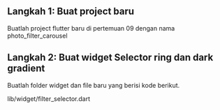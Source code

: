 ## Langkah 1: Buat project baru
Buatlah project flutter baru di pertemuan 09 dengan nama photo_filter_carousel 

## Langkah 2: Buat widget Selector ring dan dark gradient
Buatlah folder widget dan file baru yang berisi kode berikut.

lib/widget/filter_selector.dart 
